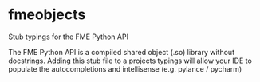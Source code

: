 # fmeobjects
Stub typings for the FME Python API

The FME Python API is a compiled shared object (.so) library without docstrings. Adding this stub file to a projects typings will allow your IDE to populate the autocompletions and intellisense (e.g. pylance / pycharm)
